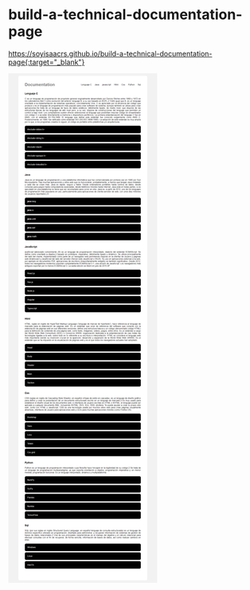 # build-a-technical-documentation-page
https://soyisaacrs.github.io/build-a-technical-documentation-page{:target="_blank"}


![Image of page](https://github.com/SoyIsaacRs/build-a-technical-documentation-page/blob/master/resources/DocumentationPageWeb.png)